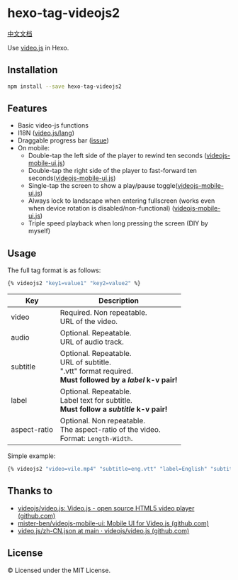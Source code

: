 # hexo-tag-videojs2

[中文文档](https://github.com/lzctuhao/hexo-tag-videojs2/blob/main/readme_CN.md)

Use [video.js](https://videojs.com/advanced?video=disneys-oceans) in Hexo.

## Installation

```bash
npm install --save hexo-tag-videojs2
```

## Features

- Basic video-js functions
- I18N ([video.js/lang](https://github.com/videojs/video.js/tree/main/lang))
- Draggable progress bar ([issue](https://github.com/videojs/video.js/issues/4460))
- On mobile:
  - Double-tap the left side of the player to rewind ten seconds ([videojs-mobile-ui.js](https://github.com/mister-ben/videojs-mobile-ui))
  - Double-tap the right side of the player to fast-forward ten seconds([videojs-mobile-ui.js](https://github.com/mister-ben/videojs-mobile-ui))
  - Single-tap the screen to show a play/pause toggle([videojs-mobile-ui.js](https://github.com/mister-ben/videojs-mobile-ui))
  - Always lock to landscape when entering fullscreen (works even when device rotation is disabled/non-functional) ([videojs-mobile-ui.js](https://github.com/mister-ben/videojs-mobile-ui))
  - Triple speed playback when long pressing the screen (DIY by myself)


## Usage

The full tag format is as follows:

```bash
{% videojs2 "key1=value1" "key2=value2" %}
```
| Key          | Description                                                  |
| ------------ | ------------------------------------------------------------ |
| video        | Required. Non repeatable.<br />URL of the video.             |
| audio        | Optional. Repeatable.<br />URL of audio track.               |
| subtitle     | Optional. Repeatable.<br />URL of subtitle.<br />".vtt" format required.<br />**Must followed by a *label* k-v pair!** |
| label        | Optional. Repeatable.<br />Label text for subtitle.<br />**Must follow a *subtitle* k-v pair!** |
| aspect-ratio | Optional. Non repeatable.<br />The aspect-ratio of the video.<br />Format: `Length-Width`. |

Simple example:

```bash
{% videojs2 "video=vile.mp4" "subtitle=eng.vtt" "label=English" "subtitle=chs-eng.vtt" "label=双语" "aspect-ratio=16-9" %}
```

## Thanks to

- [videojs/video.js: Video.js - open source HTML5 video player (github.com)](https://github.com/videojs/video.js)
- [mister-ben/videojs-mobile-ui: Mobile UI for Video.js (github.com)](https://github.com/mister-ben/videojs-mobile-ui)
- [video.js/zh-CN.json at main · videojs/video.js (github.com)](https://github.com/videojs/video.js/blob/main/lang/zh-CN.json)

## License

&copy; Licensed under the MIT License.
